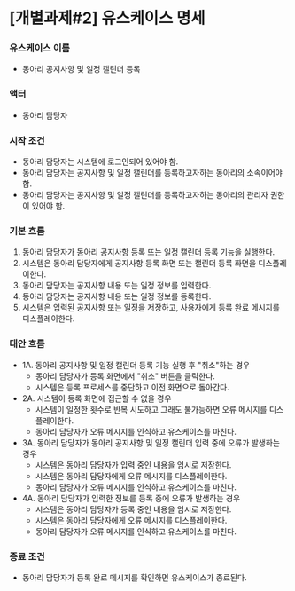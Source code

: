 
# [개별과제#2] 유스케이스 명세

### 유스케이스 이름
  - 동아리 공지사항 및 일정 캘린더 등록

### 액터
  - 동아리 담당자

### 시작 조건
  - 동아리 담당자는 시스템에 로그인되어 있어야 함.
  - 동아리 담당자는 공지사항 및 일정 캘린더를 등록하고자하는 동아리의 소속이어야 함.
  - 동아리 담당자는 공지사항 및 일정 캘린더를 등록하고자하는 동아리의 관리자 권한이 있어야 함.

### 기본 흐름
  1. 동아리 담당자가 동아리 공지사항 등록 또는 일정 캘린더 등록 기능을 실행한다.
  2. 시스템은 동아리 담당자에게 공지사항 등록 화면 또는 캘린더 등록 화면을 디스플레이한다.
  3. 동아리 담당자는 공지사항 내용 또는 일정 정보를 입력한다.
  4. 동아리 담당자는 공지사항 내용 또는 일정 정보를 등록한다.
  5. 시스템은 입력된 공지사항 또는 일정을 저장하고, 사용자에게 등록 완료 메시지를 디스플레이한다.

### 대안 흐름
  - 1A. 동아리 공지사항 및 일정 캘린더 등록 기능 실행 후 "취소"하는 경우
      - 동아리 담당자가 등록 화면에서 "취소" 버튼을 클릭한다.
      - 시스템은 등록 프로세스를 중단하고 이전 화면으로 돌아간다.
  - 2A. 시스템이 등록 화면에 접근할 수 없을 경우
      - 시스템이 일정한 횟수로 반복 시도하고 그래도 불가능하면 오류 메시지를 디스플레이한다.
      - 동아리 담당자가 오류 메시지를 인식하고 유스케이스를 마친다.
  - 3A. 동아리 담당자가 동아리 공지사항 및 일정 캘린더 입력 중에 오류가 발생하는 경우
      - 시스템은 동아리 담당자가 입력 중인 내용을 임시로 저장한다.
      - 시스템은 동아리 담당자에게 오류 메시지를 디스플레이한다.
      - 동아리 담당자가 오류 메시지를 인식하고 유스케이스를 마친다.
  - 4A. 동아리 담당자가 입력한 정보를 등록 중에 오류가 발생하는 경우
      - 시스템은 동아리 담당자가 등록 중인 내용을 임시로 저장한다.
      - 시스템은 동아리 담당자에게 오류 메시지를 디스플레이한다.
      - 동아리 담당자가 오류 메시지를 인식하고 유스케이스를 마친다.

### 종료 조건
  - 동아리 담당자가 등록 완료 메시지를 확인하면 유스케이스가 종료된다.

